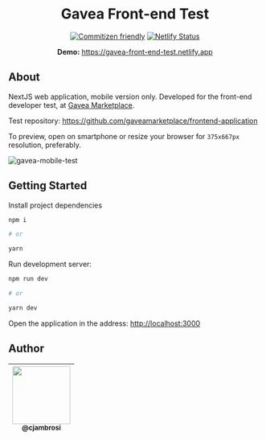 <div align="center">

# Gavea Front-end Test

[![Commitizen friendly](https://img.shields.io/badge/commitizen-friendly-brightgreen.svg)](http://commitizen.github.io/cz-cli/)
[![Netlify Status](https://api.netlify.com/api/v1/badges/12d76292-c347-403c-8e63-6c605148a2e5/deploy-status)](https://app.netlify.com/sites/gavea-front-end-test/deploys)

**Demo:** <https://gavea-front-end-test.netlify.app>

</div>

## About

NextJS web application, mobile version only. Developed for the front-end developer test, at [Gavea Marketplace](https://www.gavea.com).

Test repository: <https://github.com/gaveamarketplace/frontend-application>

To preview, open on smartphone or resize your browser for `375x667px` resolution, preferably.

![gavea-mobile-test](https://user-images.githubusercontent.com/9125404/121294252-71e5de00-c8c3-11eb-9752-81339a556e18.png)

## Getting Started

Install project dependencies

```bash
npm i

# or

yarn
```

Run development server:

```bash
npm run dev

# or

yarn dev
```

Open the application in the address: <http://localhost:3000>

## Author

| [<img src="https://avatars3.githubusercontent.com/u/9125404?s=460&v=4" width=115><br><sub>@cjambrosi</sub>](https://www.linkedin.com/in/cjambrosi)
| :---: |
